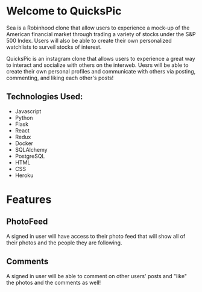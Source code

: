 # Welcome to QuicksPic


Sea is a Robinhood clone that allow users to experience a mock-up of the American financial market through trading a variety of stocks under the S&P 500 Index. Users will also be able to create their own personalized watchlists to surveil stocks of interest.

QuicksPic is an instagram clone that allows users to experience a great way to interact and socialize with others on the interweb. Uesrs will be able to create their own personal profiles and communicate with others via posting, commenting, and liking each other's posts!

## Technologies Used:
* Javascript
* Python
* Flask
* React
* Redux
* Docker
* SQLAlchemy
* PostgreSQL
* HTML
* CSS
* Heroku

# Features

## PhotoFeed
A signed in user will have access to their photo feed that will show all of their photos and the people they are following.

## Comments
A signed in user will be able to comment on other users' posts and "like" the photos and the comments as well!
